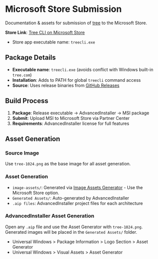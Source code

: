 # Microsoft Store Submission

Documentation & assets for submission of [tree](https://github.com/peteretelej/tree) to the Microsoft Store.

**Store Link**: [Tree CLI on Microsoft Store](https://apps.microsoft.com/detail/9MVSM3J7ZJ7C)

- Store app executable name: `treecli.exe`

## Package Details

- **Executable name**: `treecli.exe` (avoids conflict with Windows built-in `tree.com`)
- **Installation**: Adds to PATH for global `treecli` command access
- **Source**: Uses release binaries from [GitHub Releases](https://github.com/peteretelej/tree/releases)

## Build Process

1. **Package**: Release executable → AdvancedInstaller → MSI package
2. **Submit**: Upload MSI to Microsoft Store via Partner Center
3. **Requirements**: AdvancedInstaller license for full features

## Asset Generation

### Source Image

Use `tree-1024.png` as the base image for all asset generation.

### Asset Generation

- `image-assets/`: Generated via [Image Assets Generator](https://image-assets.etelej.com/) - Use the Microsoft Store option.
- `Generated Assets/`: Auto-generated by AdvancedInstaller
- `.aip files`: AdvancedInstaller project files for each architecture

### AdvancedInstaller Asset Generation

Open any `.aip` file and use the Asset Generator with `tree-1024.png`. Generated images will be placed in the `Generated Assets/` folder.

- Universal Windows > Package Information > Logo Section > Asset Generator
- Universal Windows > Visual Assets > Asset Generator

